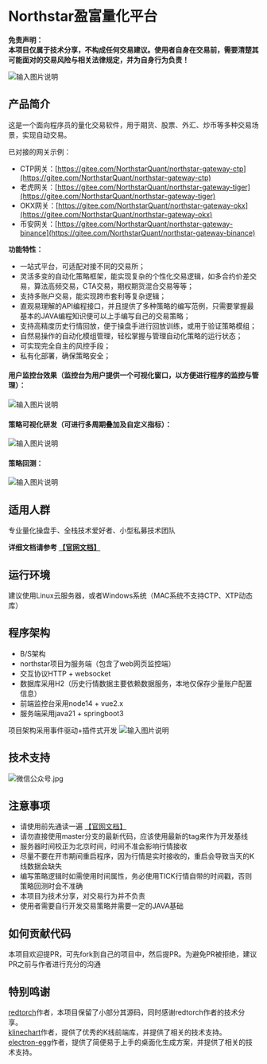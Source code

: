 # Northstar盈富量化平台

**免责声明：**  
**本项目仅属于技术分享，不构成任何交易建议。使用者自身在交易前，需要清楚其可能面对的交易风险与相关法律规定，并为自身行为负责！**

![输入图片说明](https://foruda.gitee.com/images/1681303466386742642/f1c0a30e_1676852.jpeg "GVP.jpg")

## 产品简介
这是一个面向程序员的量化交易软件，用于期货、股票、外汇、炒币等多种交易场景，实现自动交易。

已对接的网关示例：
- CTP网关：[https://gitee.com/NorthstarQuant/northstar-gateway-ctp](https://gitee.com/NorthstarQuant/northstar-gateway-ctp)
- 老虎网关：[https://gitee.com/NorthstarQuant/northstar-gateway-tiger](https://gitee.com/NorthstarQuant/northstar-gateway-tiger)
- OKX网关：[https://gitee.com/NorthstarQuant/northstar-gateway-okx](https://gitee.com/NorthstarQuant/northstar-gateway-okx)
- 币安网关：[https://gitee.com/NorthstarQuant/northstar-gateway-binance](https://gitee.com/NorthstarQuant/northstar-gateway-binance)

**功能特性：**
- 一站式平台，可适配对接不同的交易所；
- 灵活多变的自动化策略框架，能实现复杂的个性化交易逻辑，如多合约价差交易，算法高频交易，CTA交易，期权期货混合交易等等；
- 支持多账户交易，能实现跨市套利等复杂逻辑；
- 直观易理解的API编程接口，并且提供了多种策略的编写范例，只需要掌握最基本的JAVA编程知识便可以上手编写自己的交易策略；
- 支持高精度历史行情回放，便于操盘手进行回放训练，或用于验证策略模组；
- 自然易操作的自动化模组管理，轻松掌握与管理自动化策略的运行状态；
- 可实现完全自主的风控手段；
- 私有化部署，确保策略安全；

#### 用户监控台效果（监控台为用户提供一个可视化窗口，以方便进行程序的监控与管理）：
![输入图片说明](https://www.quantit.tech/assets/screenshot/preview-feature.gif "屏幕截图.png")
#### 策略可视化研发（可进行多周期叠加及自定义指标）：
![输入图片说明](https://www.quantit.tech/assets/screenshot/preview-strategy-study.gif "屏幕截图.png")
#### 策略回测：
![输入图片说明](https://www.quantit.tech/assets/screenshot/preview-playback.gif "屏幕截图.png")

## 适用人群
专业量化操盘手、全栈技术爱好者、小型私募技术团队

**详细文档请参考 [【官网文档】](https://www.quantit.tech/)**

## 运行环境
建议使用Linux云服务器，或者Windows系统（MAC系统不支持CTP、XTP动态库）

## 程序架构
- B/S架构
- northstar项目为服务端（包含了web网页监控端）
- 交互协议HTTP + websocket
- 数据库采用H2（历史行情数据主要依赖数据服务，本地仅保存少量账户配置信息）
- 前端监控台采用node14 + vue2.x
- 服务端采用java21 + springboot3

项目架构采用事件驱动+插件式开发
![输入图片说明](https://foruda.gitee.com/images/1684034911905355451/683de173_1676852.png "总体架构图")

## 技术支持
![](https://foruda.gitee.com/images/1674909142629211020/033daa70_1676852.jpeg "微信公众号.jpg")

## 注意事项
- 请使用前先通读一遍 [【官网文档】](https://www.quantit.tech/)  
- 请勿直接使用master分支的最新代码，应该使用最新的tag来作为开发基线
- 服务器时间校正为北京时间，时间不准会影响行情接收
- 尽量不要在开市期间重启程序，因为行情是实时接收的，重启会导致当天的K线数据会缺失
- 编写策略逻辑时如需使用时间属性，务必使用TICK行情自带的时间戳，否则策略回测时会不准确
- 本项目为技术分享，对交易行为并不负责
- 使用者需要自行开发交易策略并需要一定的JAVA基础

## 如何贡献代码
本项目欢迎提PR，可先fork到自己的项目中，然后提PR。为避免PR被拒绝，建议PR之前与作者进行充分的沟通

## 特别鸣谢
[redtorch](https://github.com/sun0x00/redtorch)作者，本项目保留了小部分其源码，同时感谢redtorch作者的技术分享。  
[klinechart](https://klinecharts.com/zh-CN)作者，提供了优秀的K线前端库，并提供了相关的技术支持。  
[electron-egg](https://www.yuque.com/u34495/mivcfg)作者，提供了简便易于上手的桌面化生成方案，并提供了相关的技术支持。  
